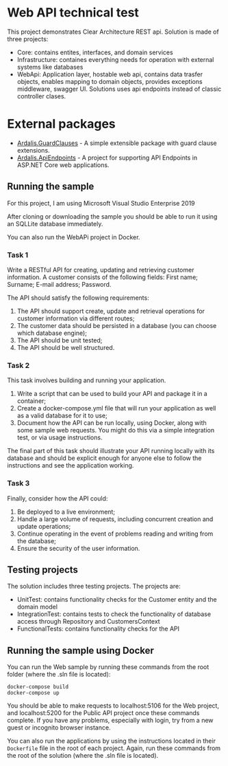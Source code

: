 # Web API technical test 

This project demonstrates Clear Architecture REST api. Solution is made of three projects:
- Core: contains entites, interfaces, and domain services
- Infrastructure: containes everything needs for operation with external systems like databases
- WebApi: Application layer, hostable web api, contains data trasfer objects, enables mapping to domain objects, provides exceptions middleware, swagger UI. Solutions uses api endpoints instead of classic controller clases.

# External packages
- [Ardalis.GuardClauses](https://github.com/ardalis/GuardClauses) - A simple extensible package with guard clause extensions. 
- [Ardalis.ApiEndpoints](https://github.com/ardalis/ApiEndpoints) - A project for supporting API Endpoints in ASP.NET Core web applications.



## Running the sample
For this project, I am using Microsoft Visual Studio Enterprise 2019

After cloning or downloading the sample you should be able to run it using an SQLLite database immediately.

You can also run the WebAPi project in Docker.

### Task 1 
Write a RESTful API for creating, updating and retrieving customer information. A 
customer consists of the following fields: 
First name; 
Surname; 
E-mail address; 
Password. 
 
The API should satisfy the following requirements: 
 
1. The API should support create, update and retrieval operations for customer 
information via different routes; 
2. The customer data should be persisted in a database (you can choose which database 
engine); 
3. The API should be unit tested; 
4. The API should be well structured.

### Task 2 
This task involves building and running your application. 
 
1. Write a script that can be used to build your API and package it in a container; 
2. Create a docker-compose.yml file that will run your application as well as a valid 
database for it to use; 
3. Document how the API can be run locally, using Docker, along with some sample web 
requests. You might do this via a 
simple integration test, or via usage instructions. 
 
The final part of this task should illustrate your API running locally with its database and 
should be explicit enough for anyone else to follow the instructions and see the 
application working.

### Task 3
Finally, consider how the API could: 
1. Be deployed to a live environment; 
2. Handle a large volume of requests, including concurrent creation and update 
operations; 
3. Continue operating in the event of problems reading and writing from the database; 
4. Ensure the security of the user information. 

## Testing projects
The solution includes three testing projects. The projects are:
- UnitTest: contains functionality checks for the Customer entity and the domain model
- IntegrationTest: contains tests to check the functionality of database access through Repository and CustomersContext
- FunctionalTests: contains functionality checks for the API

## Running the sample using Docker

You can run the Web sample by running these commands from the root folder (where the .sln file is located):

```
docker-compose build
docker-compose up
```
You should be able to make requests to localhost:5106 for the Web project, and localhost:5200 for the Public API project once these commands complete. If you have any problems, especially with login, try from a new guest or incognito browser instance.

You can also run the applications by using the instructions located in their `Dockerfile` file in the root of each project. Again, run these commands from the root of the solution (where the .sln file is located).


